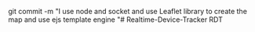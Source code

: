 git commit -m "I use node and socket and use Leaflet library  to create the map and use ejs template engine  "# Realtime-Device-Tracker
RDT
